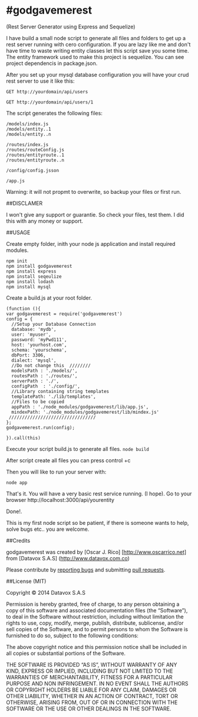 #godgavemerest
==============

(Rest Server Generator using Express and Sequelize)

I have build a small node script to generate all files and folders to get up a 
rest server running with cero configuration. If you are lazy like me and don't 
have time to waste writing entity classes let this script save you some time. 
The entity framework used to make this project is sequelize. You can see project
dependencis in package.json.

After you set up your mysql database configuration you will have your crud rest 
server to use it like this:

```GET http://yourdomain/api/users```

```GET http://yourdomain/api/users/1```

The script generates the following files:
    
    /models/index.js
    /models/entity..1
    /models/entity..n

    /routes/index.js
    /routes/routeConfig.js
    /routes/entityroute..1
    /routes/entityroute..n

    /config/config.jsson
    
    /app.js

Warning: it will not propmt to overwrite, so backup your files or first run.

##DISCLAMER

I won't give any support or guarantie. So check your files, test them. I did this
with any money or support.

##USAGE

Create empty folder, inith your node js application and install required modules.

```
npm init
npm install godgavemerest
npm install express
npm install seqeulize
npm install lodash 
npm install mysql
```

Create a build.js at your root folder.
```
(function (){
var godgavemerest = require('godgavemerest')
config = { 
  //Setup your Database Connection
  database: 'mydb', 
  user: 'myuser', 
  password: 'myPwd111',
  host: 'yourhost.com',
  schema: 'yourschema',
  dbPort: 3306,
  dialect: 'mysql',
  //Do not change this  ////////
  modelsPath : './models/',
  routesPath : './routes/',
  serverPath : './', 
  configPath  : './config/',
  //Library containing string templates
  templatePath: './lib/templates',
  //Files to be copied
  appPath : './node_modules/godgavemerest/lib/app.js',
  mindexPath: './node_modules/godgavemerest/lib/mindex.js'
 /////////////////////////////////
};
godgavemerest.run(config);

}).call(this)
```

Execute your script build.js to generate all files.
```node build```

After script create all files you can press control +c

Then you will like to run your server with:

```node app ```

That's it. You will have a very basic rest service running. (I hope).
Go to your browser  http://localhost:3000/api/yourentity

Done!.

This is my first node script so be patient, if there is someone wants to help,
solve bugs etc.. you are welcome.

##Credits

godgavemerest was created by [Oscar J. Rico] [http://www.oscarrico.net] 
from [Datavox S.A.S] (http://www.datavox.com.co)

Please contribute by [reporting bugs](/issues) and 
submitting [pull requests](/pulls).

##License (MIT)

Copyright © 2014 Datavox S.A.S

Permission is hereby granted, free of charge, to any person obtaining a copy of this software and associated documentation 
files (the “Software”), to deal in the Software without restriction, including without limitation the rights to use, copy, 
modify, merge, publish, distribute, sublicense, and/or sell copies of the Software, and to permit persons to whom the Software 
is furnished to do so, subject to the following conditions:

The above copyright notice and this permission notice shall be included in all copies or substantial portions of the Software.

THE SOFTWARE IS PROVIDED “AS IS”, WITHOUT WARRANTY OF ANY KIND, EXPRESS OR IMPLIED, INCLUDING BUT NOT LIMITED TO THE WARRANTIES 
OF MERCHANTABILITY, FITNESS FOR A PARTICULAR PURPOSE AND NON INFRINGEMENT. IN NO EVENT SHALL THE AUTHORS OR COPYRIGHT HOLDERS BE 
LIABLE FOR ANY CLAIM, DAMAGES OR OTHER LIABILITY, WHETHER IN AN ACTION OF CONTRACT, TORT OR OTHERWISE, ARISING FROM, OUT OF OR 
IN CONNECTION WITH THE SOFTWARE OR THE USE OR OTHER DEALINGS IN THE SOFTWARE.

